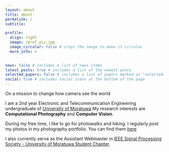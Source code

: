 ```yaml
---
layout: about
title: about
permalink: /
subtitle: 

profile:
  align: right
  image: /prof_pic.jpg
  image_circular: false # crops the image to make it circular
  more_info: > 
    

news: false # includes a list of news items
latest_posts: true # includes a list of the newest posts
selected_papers: false # includes a list of papers marked as "selected={true}"
social: true # includes social icons at the bottom of the page
---
```


<div class="magic">On a mission to change how camera see the world
</div>

I am a 2nd year Electronic and Telecommunication Engineering undergraduate of [University of Moratuwa](https://uom.lk).My research interests are **Computational Photography** and **Computer Vision**.

During my free time, I like to go for photowalks and hiking. I regularly post my photos in my photography portfolio. You can find them [here](https://instagram.com/random_captures_of_my_life)

I also currently serve as the Assistant Webmaster in [IEEE Signal Processing Society - University of Moratuwa Student Chapter](https://edu.ieee.org/lk-uomsps/). 

  
